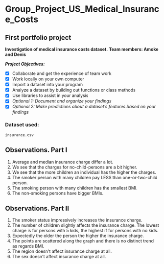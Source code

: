 # **Group_Project_US_Medical_Insurance_Costs**
## First portfolio project

**Investigation of medical insurance costs dataset.**
**Team members: Amoke and Denis**

***Project Objectives:***
- [x] Collaborate and get the experience of team work
- [x] Work locally on your own computer
- [x] Import a dataset into your program
- [x] Analyze a dataset by building out functions or class methods
- [x] Use libraries to assist in your analysis
- [x] *Optional 1: Document and organize your findings*
- [x] *Optional 2: Make predictions about a dataset’s features based on your findings*

### Dataset used:
```
insurance.csv
```

## Observations. Part I ##
1. Average and median insurance charge differ a lot.
2. We see that the charges for no-child-persons are a bit higher.
3. We see that the more children an individual has the higher the charges.   
4. The smoker person with many children pay LESS than one-or-two-child person.
5. The smoking person with many children has the smallest BMI.
6. The non-smoking persons have bigger BMIs.

## Observations. Part II ##
1. The smoker status impressively increases the insurance charge.
2. The number of children slightly affects the insurance charge. The lowest charge is for persons with 5 kids, the highest if for persons with no kids.
3. Expectedly the older the person the higher the insurance charge.
4. The points are scattered along the graph and there is no distinct trend as regards BMI.
5. The region doesn't affect insurance charge at all.
6. The sex doesn't affect insurance charge at all.
